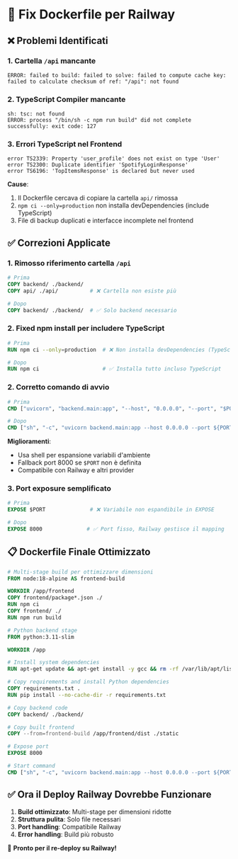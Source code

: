 # 🔧 Fix Dockerfile per Railway

## ❌ Problemi Identificati

### 1. Cartella `/api` mancante
```
ERROR: failed to build: failed to solve: failed to compute cache key: 
failed to calculate checksum of ref: "/api": not found
```

### 2. TypeScript Compiler mancante
```
sh: tsc: not found
ERROR: process "/bin/sh -c npm run build" did not complete successfully: exit code: 127
```

### 3. Errori TypeScript nel Frontend
```
error TS2339: Property 'user_profile' does not exist on type 'User'
error TS2300: Duplicate identifier 'SpotifyLoginResponse'
error TS6196: 'TopItemsResponse' is declared but never used
```

**Cause**: 
1. Il Dockerfile cercava di copiare la cartella `api/` rimossa
2. `npm ci --only=production` non installa devDependencies (include TypeScript)
3. File di backup duplicati e interfacce incomplete nel frontend

## ✅ Correzioni Applicate

### 1. Rimosso riferimento cartella `/api`
```dockerfile
# Prima
COPY backend/ ./backend/
COPY api/ ./api/          # ❌ Cartella non esiste più

# Dopo  
COPY backend/ ./backend/  # ✅ Solo backend necessario
```

### 2. Fixed npm install per includere TypeScript
```dockerfile
# Prima
RUN npm ci --only=production  # ❌ Non installa devDependencies (TypeScript)

# Dopo
RUN npm ci                    # ✅ Installa tutto incluso TypeScript
```

### 2. Corretto comando di avvio
```dockerfile
# Prima
CMD ["uvicorn", "backend.main:app", "--host", "0.0.0.0", "--port", "$PORT"]

# Dopo
CMD ["sh", "-c", "uvicorn backend.main:app --host 0.0.0.0 --port ${PORT:-8000}"]
```

**Miglioramenti**:
- Usa shell per espansione variabili d'ambiente
- Fallback port 8000 se `$PORT` non è definita
- Compatibile con Railway e altri provider

### 3. Port exposure semplificato
```dockerfile
# Prima
EXPOSE $PORT              # ❌ Variabile non espandibile in EXPOSE

# Dopo  
EXPOSE 8000              # ✅ Port fisso, Railway gestisce il mapping
```

## 📋 Dockerfile Finale Ottimizzato

```dockerfile
# Multi-stage build per ottimizzare dimensioni
FROM node:18-alpine AS frontend-build

WORKDIR /app/frontend
COPY frontend/package*.json ./
RUN npm ci
COPY frontend/ ./
RUN npm run build

# Python backend stage
FROM python:3.11-slim

WORKDIR /app

# Install system dependencies
RUN apt-get update && apt-get install -y gcc && rm -rf /var/lib/apt/lists/*

# Copy requirements and install Python dependencies
COPY requirements.txt .
RUN pip install --no-cache-dir -r requirements.txt

# Copy backend code
COPY backend/ ./backend/

# Copy built frontend
COPY --from=frontend-build /app/frontend/dist ./static

# Expose port
EXPOSE 8000

# Start command
CMD ["sh", "-c", "uvicorn backend.main:app --host 0.0.0.0 --port ${PORT:-8000}"]
```

## ✅ Ora il Deploy Railway Dovrebbe Funzionare

1. **Build ottimizzato**: Multi-stage per dimensioni ridotte
2. **Struttura pulita**: Solo file necessari
3. **Port handling**: Compatibile Railway
4. **Error handling**: Build più robusto

🚀 **Pronto per il re-deploy su Railway!**
